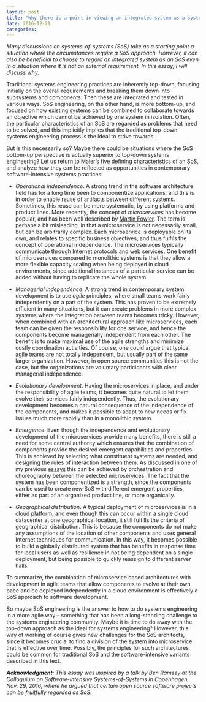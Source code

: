 ```yaml
---
layout: post
title: "Why there is a point in viewing an integrated system as a system-of-systems"
date: 2016-12-21
categories:
---
```


_Many discussions on systems-of-systems (SoS) take as a starting point a situation where the circumstances require a SoS approach. However, it can also be beneficial to choose to regard an integrated system as an SoS even in a situation where it is not an external requirement. In this essay, I will discuss why._

Traditional systems engineering practices are inherently top-down, focusing initially on the overall requirements and breaking them down into subsystems and components. Then these are integrated and tested in various ways. SoS engineering, on the other hand, is more bottom-up, and focused on how existing systems can be combined to collaborate towards an objective which cannot be achieved by one system in isolation. Often, the particular characteristics of an SoS are regarded as problems that need to be solved, and this implicitly implies that the traditional top-down systems engineering process is the ideal to strive towards.

But is this necessarily so? Maybe there could be situations where the SoS bottom-up perspective is actually superior to top-down systems engineering? Let us return to [Maier’s five defining characteristics of an SoS](https://jakobaxelsson.github.io/societies-of-systems/2016/01/18/system-of-systems-challenges.html), and analyze how they can be reflected as opportunities in contemporary software-intensive systems practices:

*   _Operational independence_. A strong trend in the software architecture field has for a long time been to componentize applications, and this is in order to enable reuse of artifacts between different systems. Sometimes, this reuse can be more systematic, by using platforms and product lines. More recently, the concept of _microservices_ has become popular, and has been well described by [Martin Fowler](http://www.martinfowler.com/articles/microservices.html). The term is perhaps a bit misleading, in that a microservice is not necessarily small, but can be arbitrarily complex. Each microservice is deployable on its own, and relates to specific business objectives, and thus fulfils the concept of operational independence. The microservices typically communicate through Internet protocols and web services. One benefit of microservices compared to monolithic systems is that they allow a more flexible capacity scaling when being deployed in cloud environments, since additional instances of a particular service can be added without having to replicate the whole system.

*   _Managerial independence_. A strong trend in contemporary system development is to use _agile_ principles, where small teams work fairly independently on a part of the system. This has proven to be extremely efficient in many situations, but it can create problems in more complex systems where the integration between teams becomes tricky. However, when combined with an architectural approach like microservices, each team can be given the responsibility for one service, and hence the components become managerially independent from each other. The benefit is to make maximal use of the agile strengths and minimize costly coordination activities. Of course, one could argue that typical agile teams are not totally independent, but usually part of the same larger organization. However, in open source communities this is not the case, but the organizations are voluntary participants with clear managerial independence.

*   _Evolutionary development_. Having the microservices in place, and under the responsibility of agile teams, it becomes quite natural to let them evolve their services fairly independently. Thus, the evolutionary development becomes a natural consequence of the independence of the components, and makes it possible to adapt to new needs or fix issues much more rapidly than in a monolithic system.

*   _Emergence_. Even though the independence and evolutionary development of the microservices provide many benefits, there is still a need for some central authority which ensures that the combination of components provide the desired emergent capabilities and properties. This is achieved by selecting what constituent systems are needed, and designing the rules of interaction between them. As discussed in one of my previous [essays](https://jakobaxelsson.github.io/societies-of-systems/2016/11/29/orchestration-vs-choreography-in-systems-of-systems.html) this can be achieved by orchestration and choreography between the selected microservices. The fact that the system has been componentized is a strength, since the components can be used to create new SoS with different emergent properties, either as part of an organized product line, or more organically.

*   _Geographical distribution_. A typical deployment of microservices is in a cloud platform, and even though this can occur within a single cloud datacenter at one geographical location, it still fulfills the criteria of geographical distribution. This is because the components do not make any assumptions of the location of other components and uses general Internet techniques for communication. In this way, it becomes possible to build a globally distributed system that has benefits in response time for local users as well as resilience in not being dependent on a single deployment, but being possible to quickly reassign to different server halls.

To summarize, the combination of microservice based architectures with development in agile teams that allow components to evolve at their own pace and be deployed independently in a cloud environment is effectively a SoS approach to software development.

So maybe SoS engineering is the answer to how to do systems engineering in a more agile way – something that has been a long-standing challenge to the systems engineering community. Maybe it is time to do away with the top-down approach as the ideal for systems engineering? However, this way of working of course gives new challenges for the SoS architects, since it becomes crucial to find a division of the system into microservice that is effective over time. Possibly, the principles for such architectures could be common for traditional SoS and the software-intensive variants described in this text.

**_Acknowledgment_**_: This essay was inspired by a talk by Ben Ramsey at the Colloquium on Software-intensive Systems-of-Systems in Copenhagen, Nov. 29, 2016, where he argued that certain open source software projects can be fruitfully regarded as SoS._